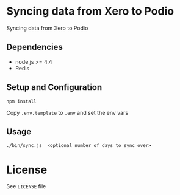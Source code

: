 # Syncing data from Xero to Podio

Syncing data from Xero to Podio

## Dependencies

- node.js >= 4.4
- Redis

## Setup and Configuration

    npm install

Copy `.env.template` to `.env` and set the env vars


## Usage

    ./bin/sync.js  <optional number of days to sync over>

# License

See `LICENSE` file
